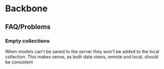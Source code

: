 # Backbone #

## FAQ/Problems ##

### Empty collections ###

When models can't be saved to the server they won't be added to the local collection. This makes sense, as both data views, remote and local, should be consistent

